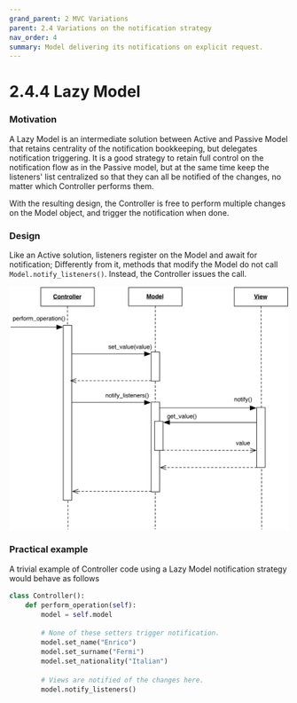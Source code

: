 ```yaml
---
grand_parent: 2 MVC Variations
parent: 2.4 Variations on the notification strategy
nav_order: 4
summary: Model delivering its notifications on explicit request.
---
```

# 2.4.4 Lazy Model

### Motivation

A Lazy Model is an intermediate solution between Active and Passive Model 
that retains centrality of the notification bookkeeping, but delegates 
notification triggering. It is a good strategy to retain full control on the
notification flow as in the Passive model, but at the same time keep 
the listeners' list centralized so that they can all be notified of the 
changes, no matter which Controller performs them. 

With the resulting design, the Controller is free to perform multiple 
changes on the Model object, and trigger the notification when done.

### Design

Like an Active solution, listeners register on the Model and await for
notification; Differently from it, methods that modify the Model do not call
``Model.notify_listeners()``. Instead, the Controller issues the call.

<p align="center">
    <img src="images/lazy_model/lazy_model.png" />
</p>

### Practical example 

A trivial example of Controller code using a Lazy Model notification strategy
would behave as follows

```python
class Controller():
    def perform_operation(self):
        model = self.model
        
        # None of these setters trigger notification.
        model.set_name("Enrico")
        model.set_surname("Fermi")
        model.set_nationality("Italian")

        # Views are notified of the changes here.
        model.notify_listeners()
``` 

